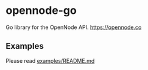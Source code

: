 # opennode-go
 Go library for the OpenNode API. https://opennode.co

## Examples

Please read [examples/README.md](./examples/README.md)

